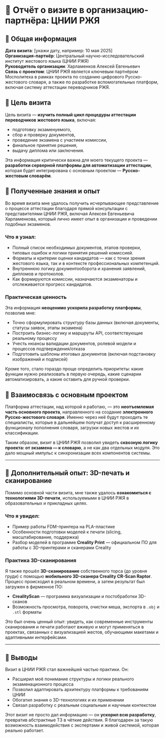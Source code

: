 # 🏢 Отчёт о визите в организацию-партнёра: ЦНИИ РЖЯ

## 📍 Общая информация

**Дата визита**: [укажи дату, например: 10 мая 2025]  
**Организация-партнёр**: Центральный научно-исследовательский институт жестового языка (ЦНИИ РЖЯ)  
**Руководитель организации**: Харламенков Алексей Евгеньевич  
**Связь с проектом**: ЦНИИ РЖЯ является ключевым партнёром Мосполитеха в рамках проекта по созданию цифрового Русско-жестового словаря, а также по разработке вспомогательных платформ, включая систему аттестации переводчиков РЖЯ.

## 🎯 Цель визита

Цель визита — **изучить полный цикл процедуры аттестации переводчиков жестового языка**, включая:

- подготовку экзаменуемого,
- сбор и проверку документов,
- проведение экзамена с участием комиссии,
- финальное принятие решения,
- выдачу диплома или заключения.

Эта информация критически важна для моего текущего проекта — **разработки серверной платформы для автоматизации аттестации**, которая будет интегрирована с основным проектом — **Русско-жестовым словарём**.

## 🧠 Полученные знания и опыт

Во время визита мне удалось получить исчерпывающее представление о процессе аттестации благодаря прямой консультации с представителями ЦНИИ РЖЯ, включая Алексея Евгеньевича Харламенкова, который лично имеет опыт в организации и проведении подобных экзаменов.

### Что я узнал:

- Полный список необходимых документов, этапов проверки, типовых ошибок и логики принятия решений комиссией.
- Форматы и критерии оценки кандидатов — как с точки зрения жестового языка, так и в контексте профессиональных компетенций.
- Внутреннюю логику документооборота и хранения заявлений, дипломов и протоколов.
- Как формируются комиссии, назначаются экзаменаторы и отслеживается прогресс кандидатов.

### Практическая ценность

Эта информация **неоценимо ускорила разработку платформы**, позволив мне:

- Точно сформулировать структуру базы данных (включая документы, статусы заявок, этапы экзамена)
- Построить бизнес-логику и маршруты API, соответствующие реальному процессу
- Учесть нюансы валидации документов, ролевой модели и процессов подтверждения/отказа
- Подготовить шаблоны итоговых документов (включая подстановку изображений и подписей)

Кроме того, стало гораздо проще определить приоритеты: какие функции нужно реализовать в первую очередь, какие сценарии автоматизировать, а какие оставить для ручной проверки.

## 🧩 Взаимосвязь с основным проектом

Платформа аттестации, над которой я работаю, — это **неотъемлемая часть основного проекта**, направленного на создание **электронного Русско-жестового словаря**. Именно через неё будут проходить те специалисты, которые в дальнейшем получат доступ к расширенному функционалу пополнения словаря, загрузки новых жестов и их классификации.

Таким образом, визит в ЦНИИ РЖЯ позволил увидеть **сквозную логику проекта: от экзамена — к словарю**, а не как два отдельных модуля. Это дало мощный импульс к синхронизации всех компонентов системы.

---

## 🧪 Дополнительный опыт: 3D-печать и сканирование

Помимо основной части визита, мне также удалось **ознакомиться с технологиями 3D-печати**, используемыми в ЦНИИ РЖЯ в образовательных и прикладных целях.

### Что я увидел:

- Пример работы FDM-принтера на PLA-пластике
- Особенности подготовки моделей к печати (slicing, масштабирование, поддержка)
- Разбор моделей в программе **Creality Print** — официальном ПО для работы с 3D-принтерами и сканерами Creality

### Практика 3D-сканирования

Я также прошёл **3D-сканирование** собственного торса (до уровня груди) с помощью **мобильного 3D-сканера Creality CR-Scan Raptor**. Процесс происходил в реальном времени, а затем результат был загружен в фирменное ПО:

- **CrealityScan** — программа визуализации и постобработки 3D-сканов
- Возможность просмотра, поворота, очистки меша, экспорта в `.obj` и `.stl` форматы

Это был очень ценный опыт: увидеть, как современные инструменты сканирования и печати работают вживую и могут применяться в проектах, связанных с визуализацией жестов, обучающими макетами и адаптивными интерфейсами.

---

## 🧾 Выводы

Визит в ЦНИИ РЖЯ стал важнейшей частью практики. Он:

- Расширил моё понимание структуры и логики реального экзаменационного процесса
- Позволил адаптировать архитектуру платформы к требованиям ЦНИИ
- Обогатил знания о 3D-технологиях и их применении
- Связал разработку с реальным социальным и научным контекстом

Этот визит не просто дал информацию — он **ускорил всю разработку**, превратив абстрактные ТЗ в чёткие действия. Я благодарен за такую возможность взаимодействия с экспертами и живой системой, которая реально работает.
